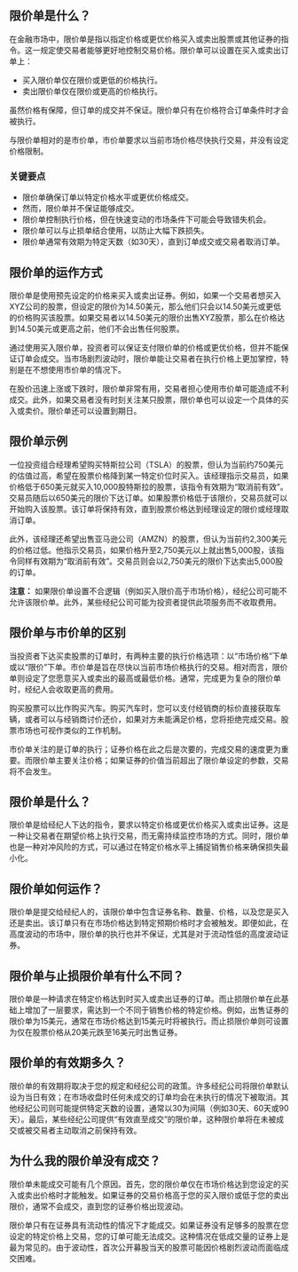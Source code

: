 ## 限价单是什么？

在金融市场中，限价单是指以指定价格或更优价格买入或卖出股票或其他证券的指令。这一规定使交易者能够更好地控制交易价格。限价单可以设置在买入或卖出订单上：

- 买入限价单仅在限价或更低的价格执行。
- 卖出限价单仅在限价或更高的价格执行。

虽然价格有保障，但订单的成交并不保证。限价单只有在价格符合订单条件时才会被执行。

与限价单相对的是市价单，市价单要求以当前市场价格尽快执行交易，并没有设定价格限制。

### 关键要点

- 限价单确保订单以特定价格水平或更优价格成交。
- 然而，限价单并不保证能够成交。
- 限价单控制执行价格，但在快速变动的市场条件下可能会导致错失机会。
- 限价单可以与止损单结合使用，以防止大幅下跌损失。
- 限价单通常有效期为特定天数（如30天），直到订单成交或交易者取消订单。

## 限价单的运作方式

限价单是使用预先设定的价格来买入或卖出证券。例如，如果一个交易者想买入XYZ公司的股票，但设定的限价为14.50美元，那么他们只会以14.50美元或更低的价格购买该股票。如果交易者以14.50美元的限价出售XYZ股票，那么在价格达到14.50美元或更高之前，他们不会出售任何股票。

通过使用买入限价单，投资者可以保证支付限价单的价格或更优价格，但并不能保证订单会成交。当市场剧烈波动时，限价单能让交易者在执行价格上更加掌控，特别是在不想使用市价单的情况下。

在股价迅速上涨或下跌时，限价单非常有用，交易者担心使用市价单可能造成不利成交。此外，如果交易者没有时刻关注某只股票，限价单也可以设定一个具体的买入或卖价。限价单还可以设置到期日。

## 限价单示例

一位投资组合经理希望购买特斯拉公司（TSLA）的股票，但认为当前约750美元的估值过高，希望在股票价格降到某一特定价位时买入。该经理指示交易员，如果价格低于650美元就买入10,000股特斯拉的股票，该指令有效期为“取消前有效”。交易员随后以650美元的限价下达订单。如果股票价格低于该限价，交易员就可以开始购入该股票。该订单将保持有效，直到股票价格达到经理设定的限价或经理取消订单。

此外，该经理还希望出售亚马逊公司（AMZN）的股票，但认为当前约2,300美元的价格过低。他指示交易员，如果价格升至2,750美元以上就出售5,000股，该指令同样有效期为“取消前有效”。交易员则会以2,750美元的限价下达卖出5,000股的订单。

**注意：** 如果限价单设置不合逻辑（例如买入限价高于市场价格），经纪公司可能不允许该限价单。此外，某些经纪公司可能为投资者提供此项服务而不收取费用。

## 限价单与市价单的区别

当投资者下达买卖股票的订单时，有两种主要的执行价格选项：以“市场价格”下单或以“限价”下单。市价单是旨在尽快以当前市场价格执行的交易。相对而言，限价单则设定了您愿意买入或卖出的最高或最低价格。通常，完成更为复杂的限价单时，经纪人会收取更高的费用。

购买股票可以比作购买汽车。购买汽车时，您可以支付经销商的标价直接获取车辆，或者可以与经销商讨价还价，如果对方未能满足价格，您将拒绝完成交易。股票市场也可视作类似的工作机制。

市价单关注的是订单的执行；证券价格在此之后是次要的，完成交易的速度更为重要。而限价单主要关注价格；如果证券的价值当前超出了限价单设定的参数，交易将不会发生。

## 限价单是什么？

限价单是给经纪人下达的指令，要求以特定价格或更优价格买入或卖出证券。这是一种让交易者在期望价格上执行交易，而无需持续监控市场的方式。同时，限价单也是一种对冲风险的方式，可以通过在特定价格水平上捕捉销售价格来确保损失最小化。

## 限价单如何运作？

限价单是提交给经纪人的，该限价单中包含证券名称、数量、价格，以及您是买入还是卖出。该订单只有在市场价格达到特定预期价格时才会被触发。即便如此，在高度波动的市场中，限价单的执行也并不保证，尤其是对于流动性低的高度波动证券。

## 限价单与止损限价单有什么不同？

限价单是一种请求在特定价格达到时买入或卖出证券的订单。而止损限价单在此基础上增加了一层要求，需达到一个不同于销售价格的特定价格。例如，出售证券的限价单为15美元，通常在市场价格达到15美元时将被执行。而止损限价单则可设置为仅在股票价格从20美元跌至16美元时出售证券。

## 限价单的有效期多久？

限价单的有效期将取决于您的规定和经纪公司的政策。许多经纪公司将限价单默认设为当日有效；在市场收盘时任何未成交的订单均会在未执行的情况下被取消。其他经纪公司则可能提供特定天数的设置，通常以30为间隔（例如30天、60天或90天）。最后，某些经纪公司提供“有效直至成交”的限价单，这种限价单将在未被成交或被交易者主动取消之前保持有效。

## 为什么我的限价单没有成交？

限价单未能成交可能有几个原因。首先，您的限价单仅在市场价格达到您设定的买入或卖出价格时才能触发。如果证券的交易价格高于您的买入限价或低于您的卖出限价，通常不会成交，直到您的证券价格出现波动。

限价单只有在证券具有流动性的情况下才能成交。如果证券没有足够多的股票在您设定的特定价格上交易，您的订单可能无法成交。这种情况在低成交量的证券上是最为常见的。由于波动性，首次公开募股当天的股票可能因价格剧烈波动而面临成交困难。
